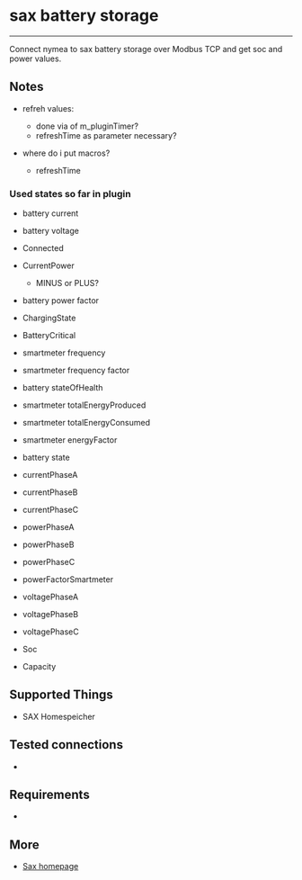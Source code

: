 # sax battery storage
--------------------------------

Connect nymea to sax battery storage over Modbus TCP and get soc and power values.


## Notes

* refreh values:
    + done via of m_pluginTimer?
    + refreshTime as parameter necessary?

* where do i put macros?
    + refreshTime

### Used states so far in plugin

+ battery current

+ battery voltage

+ Connected

+ CurrentPower
    * MINUS or PLUS?
+ battery power factor

+ ChargingState

+ BatteryCritical

+ smartmeter frequency
+ smartmeter frequency factor

+ battery stateOfHealth

+ smartmeter totalEnergyProduced
+ smartmeter totalEnergyConsumed
+ smartmeter energyFactor

+ battery state

+ currentPhaseA
+ currentPhaseB
+ currentPhaseC

+ powerPhaseA
+ powerPhaseB
+ powerPhaseC
+ powerFactorSmartmeter

+ voltagePhaseA
+ voltagePhaseB
+ voltagePhaseC

+ Soc

+ Capacity


## Supported Things

* SAX Homespeicher

## Tested connections

* 

## Requirements

* 

## More
* [Sax homepage](https://sax-power.net/produkte/sax-power-home/)
